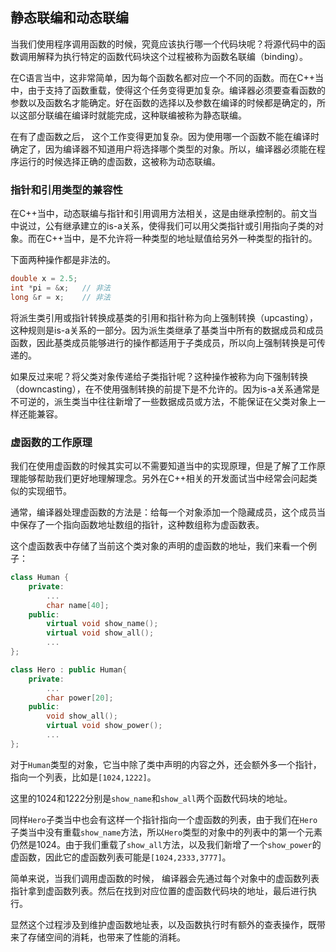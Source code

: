 ## 静态联编和动态联编



当我们使用程序调用函数的时候，究竟应该执行哪一个代码块呢？将源代码中的函数调用解释为执行特定的函数代码块这个过程被称为函数名联编（binding）。



在C语言当中，这非常简单，因为每个函数名都对应一个不同的函数。而在C++当中，由于支持了函数重载，使得这个任务变得更加复杂。编译器必须要查看函数的参数以及函数名才能确定。好在函数的选择以及参数在编译的时候都是确定的，所以这部分联编在编译时就能完成，这种联编被称为静态联编。



在有了虚函数之后， 这个工作变得更加复杂。因为使用哪一个函数不能在编译时确定了，因为编译器不知道用户将选择哪个类型的对象。所以，编译器必须能在程序运行的时候选择正确的虚函数，这被称为动态联编。



### 指针和引用类型的兼容性



在C++当中，动态联编与指针和引用调用方法相关，这是由继承控制的。前文当中说过，公有继承建立的is-a关系，使得我们可以用父类指针或引用指向子类的对象。而在C++当中，是不允许将一种类型的地址赋值给另外一种类型的指针的。



下面两种操作都是非法的。



```C++
double x = 2.5;
int *pi = &x;	// 非法
long &r = x;	// 非法
```



将派生类引用或指针转换成基类的引用和指针称为向上强制转换（upcasting），这种规则是is-a关系的一部分。因为派生类继承了基类当中所有的数据成员和成员函数，因此基类成员能够进行的操作都适用于子类成员，所以向上强制转换是可传递的。



如果反过来呢？将父类对象传递给子类指针呢？这种操作被称为向下强制转换（downcasting），在不使用强制转换的前提下是不允许的。因为is-a关系通常是不可逆的，派生类当中往往新增了一些数据成员或方法，不能保证在父类对象上一样还能兼容。



### 虚函数的工作原理



我们在使用虚函数的时候其实可以不需要知道当中的实现原理，但是了解了工作原理能够帮助我们更好地理解理念。另外在C++相关的开发面试当中经常会问起类似的实现细节。



通常，编译器处理虚函数的方法是：给每一个对象添加一个隐藏成员，这个成员当中保存了一个指向函数地址数组的指针，这种数组称为虚函数表。



这个虚函数表中存储了当前这个类对象的声明的虚函数的地址，我们来看一个例子：



```C++
class Human {
    private:
	  	...
    	char name[40];
    public:
    	virtual void show_name();
    	virtual void show_all();
    	...
};

class Hero : public Human{
    private:
    	...
        char power[20];
   	public:
    	void show_all();
        virtual void show_power();
    	...
};
```



对于`Human`类型的对象，它当中除了类中声明的内容之外，还会额外多一个指针，指向一个列表，比如是`[1024,1222]`。



这里的1024和1222分别是`show_name`和`show_all`两个函数代码块的地址。



同样`Hero`子类当中也会有这样一个指针指向一个虚函数的列表，由于我们在`Hero`子类当中没有重载`show_name`方法，所以`Hero`类型的对象中的列表中的第一个元素仍然是1024。由于我们重载了`show_all`方法，以及我们新增了一个`show_power`的虚函数，因此它的虚函数列表可能是`[1024,2333,3777]`。



简单来说，当我们调用虚函数的时候， 编译器会先通过每个对象中的虚函数列表指针拿到虚函数列表。然后在找到对应位置的虚函数代码块的地址，最后进行执行。



显然这个过程涉及到维护虚函数地址表，以及函数执行时有额外的查表操作，既带来了存储空间的消耗，也带来了性能的消耗。

